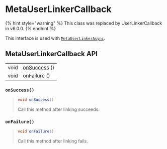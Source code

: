 # MetaUserLinkerCallback

{% hint style="warning" %}
This class was replaced by UserLinkerCallback in v6.0.0.
{% endhint %}

This interface is used with [`MetaUserLinkerAsync`](userlinkerasync.md#link).

## MetaUserLinkerCallback API

|      |                                                 |
| ---- | ----------------------------------------------- |
| void | [onSuccess](userlinkercallback.md#onsuccess) () |
| void | [onFailure](userlinkercallback.md#onfailure) () |



### `onSuccess()`

> ```java
> void onSuccess()
> ```
>
> Call this method after linking succeeds.

### `onFailure()`

> ```java
> void onFailure()
> ```
>
> Call this method after linking fails.
